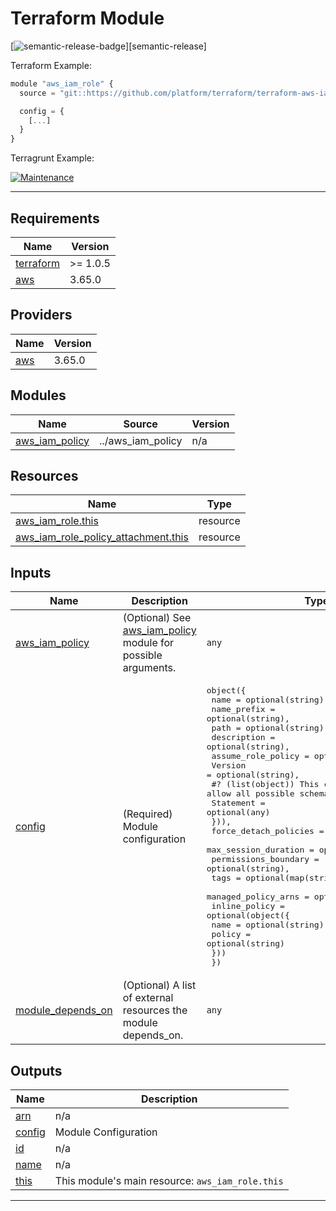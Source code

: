 <!-- BEGIN_TF_DOCS -->
# Terraform Module

[![semantic-release-badge]][semantic-release]

Terraform Example:

  ```js
  module "aws_iam_role" {
    source = "git::https://github.com/platform/terraform/terraform-aws-iam.git//modules/aws_iam_role?ref=v1.7.3"

    config = {
      [...]
    }
  }
  ```

Terragrunt Example:

[![Maintenance](https://img.shields.io/badge/aws_iam_role-blue.svg)](../../tests/aws\_iam\_role)

---

## Requirements

| Name | Version |
|------|---------|
| <a name="requirement_terraform"></a> [terraform](#requirement\_terraform) | >= 1.0.5 |
| <a name="requirement_aws"></a> [aws](#requirement\_aws) | 3.65.0 |

## Providers

| Name | Version |
|------|---------|
| <a name="provider_aws"></a> [aws](#provider\_aws) | 3.65.0 |

## Modules

| Name | Source | Version |
|------|--------|---------|
| <a name="module_aws_iam_policy"></a> [aws\_iam\_policy](#module\_aws\_iam\_policy) | ../aws_iam_policy | n/a |

## Resources

| Name | Type |
|------|------|
| [aws_iam_role.this](https://registry.terraform.io/providers/hashicorp/aws/3.65.0/docs/resources/iam_role) | resource |
| [aws_iam_role_policy_attachment.this](https://registry.terraform.io/providers/hashicorp/aws/3.65.0/docs/resources/iam_role_policy_attachment) | resource |

## Inputs

| Name | Description | Type | Default | Required |
|------|-------------|------|---------|:--------:|
| <a name="input_aws_iam_policy"></a> [aws\_iam\_policy](#input\_aws\_iam\_policy) | (Optional) See [aws\_iam\_policy](../aws\_iam\_policy/README.md) module for possible arguments. | `any` | `[]` | no |
| <a name="input_config"></a> [config](#input\_config) | (Required) Module configuration | <pre>object({<br>    name        = optional(string),<br>    name_prefix = optional(string),<br>    path        = optional(string),<br>    description = optional(string),<br>    assume_role_policy = optional(object({<br>      Version = optional(string),<br>      #? (list(object)) This cannot be confined to allow all possible schemas supported by AWS<br>      Statement = optional(any)<br>    })),<br>    force_detach_policies = optional(string),<br>    max_session_duration  = optional(string),<br>    permissions_boundary  = optional(string),<br>    tags                  = optional(map(string)),<br>    managed_policy_arns   = optional(list(string)),<br>    inline_policy = optional(object({<br>      name = optional(string),<br>      policy = optional(string)<br>    }))<br>  })</pre> | n/a | yes |
| <a name="input_module_depends_on"></a> [module\_depends\_on](#input\_module\_depends\_on) | (Optional) A list of external resources the module depends\_on. | `any` | `[]` | no |

## Outputs

| Name | Description |
|------|-------------|
| <a name="output_arn"></a> [arn](#output\_arn) | n/a |
| <a name="output_config"></a> [config](#output\_config) | Module Configuration |
| <a name="output_id"></a> [id](#output\_id) | n/a |
| <a name="output_name"></a> [name](#output\_name) | n/a |
| <a name="output_this"></a> [this](#output\_this) | This module's main resource: `aws_iam_role.this` |

---
[semantic-release-badge]: https://img.shields.io/badge/%20%20%F0%9F%93%A6%F0%9F%9A%80-semantic--release-e10079.svg
<!-- END_TF_DOCS -->